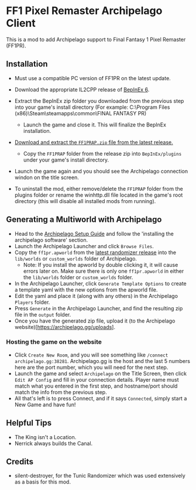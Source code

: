 ﻿# FF1 Pixel Remaster Archipelago Client

This is a mod to add Archipelago support to Final Fantasy 1 Pixel Remaster (FF1PR).

## Installation
- Must use a compatible PC version of FF1PR on the latest update.

- Download the appropriate IL2CPP release of [BepInEx 6](https://github.com/BepInEx/BepInEx/releases/download/v6.0.0-pre.2/BepInEx-Unity.IL2CPP-win-x64-6.0.0-pre.2.zip).

- Extract the BepInEx zip folder you downloaded from the previous step into your game's install directory (For example: C:\Program Files (x86)\Steam\steamapps\common\FINAL FANTASY PR)
  - Launch the game and close it. This will finalize the BepInEx installation.
- [Download and extract the `FF1PRAP.zip` file from the latest release.](https://github.com/wildham0/FF1PRAP/releases/latest)
  - Copy the `FF1PRAP` folder from the release zip into `BepInEx/plugins` under your game's install directory.
- Launch the game again and you should see the Archipelago connection windon on the title screen.
- To uninstall the mod, either remove/delete the `FF1PRAP` folder from the plugins folder or rename the winhttp.dll file located in the game's root directory (this will disable all installed mods from running).


## Generating a Multiworld with Archipelago
- Head to the [Archipelago Setup Guide](https://archipelago.gg/tutorial/Archipelago/setup/en) and follow the 'installing the archipelago software' section.
- Launch the Archipelago Launcher and click `Browse Files`.
- Copy the `ff1pr.apworld` from the [latest randomizer release](https://github.com/wildham0/FF1PRAP/releases/latest) into the `lib/worlds` or `custom_worlds` folder of Archipelago.
  - Note: If you install the apworld by double clicking it, it will cause errors later on. Make sure there is only one `ff1pr.apworld` in either the `lib/worlds` folder or `custom_worlds` folder.
- In the Archipelago Launcher, click `Generate Template Options` to create a template yaml with the new options from the apworld file.
- Edit the yaml and place it (along with any others) in the Archipelago `Players` folder. 
- Press `Generate` in the Archipelago Launcher, and find the resulting zip file in the `output` folder.
- Once you have the generated zip file, upload it (to the Archipelago website)[https://archipelago.gg/uploads].


### Hosting the game on the website
- Click `Create New Room`, and you will see something like `/connect archipelago.gg:38281`. Archipelago.gg is the host and the last 5 numbers here are the port number, which you will need for the next step.
- Launch the game and select `Archipelago` on the Title Screen, then click `Edit AP Config` and fill in your connection details. Player name must match what you entered in the first step, and hostname/port should match the info from the previous step.
- All that's left is to press Connect, and if it says `Connected`, simply start a New Game and have fun!


## Helpful Tips
- The King isn't a Location.
- Nerrick always builds the Canal.

## Credits
- silent-destroyer, for the Tunic Randomizer which was used extensively as a basis for this mod.